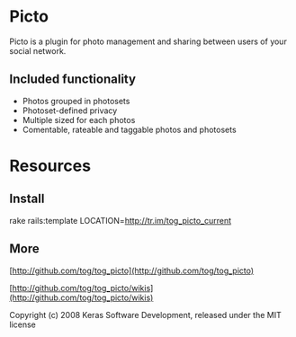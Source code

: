 Picto
=====

Picto is a plugin for photo management and sharing between users of your social network.

Included functionality
----------------------

* Photos grouped in photosets
* Photoset-defined privacy
* Multiple sized for each photos
* Comentable, rateable and taggable photos and photosets

Resources
=========

Install
-------

rake rails:template LOCATION=http://tr.im/tog_picto_current

More
-------

[http://github.com/tog/tog_picto](http://github.com/tog/tog_picto)

[http://github.com/tog/tog_picto/wikis](http://github.com/tog/tog_picto/wikis)


Copyright (c) 2008 Keras Software Development, released under the MIT license
